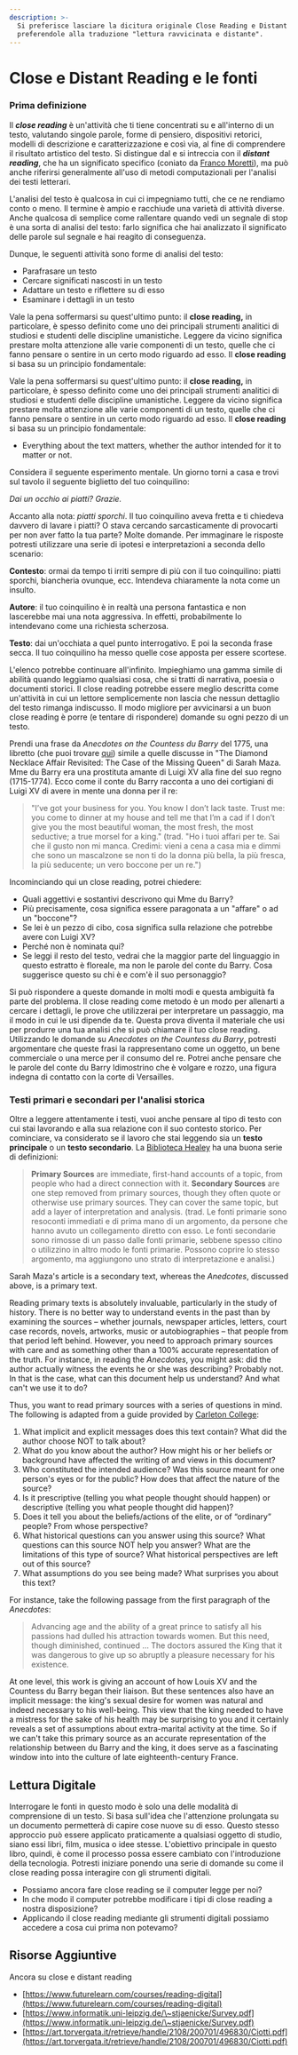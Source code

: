 ```yaml
---
description: >-
  Si preferisce lasciare la dicitura originale Close Reading e Distant Reading
  preferendole alla traduzione "lettura ravvicinata e distante".
---
```


# Close e Distant Reading e le fonti

### Prima definizione&#x20;

Il _**close reading**_ è un'attività che ti tiene concentrati su e all'interno di un testo, valutando singole parole, forme di pensiero, dispositivi retorici, modelli di descrizione e caratterizzazione e così via, al fine di comprendere il risultato artistico del testo. Si distingue dal e si intreccia con il _**distant reading**_, che ha un significato specifico (coniato da [Franco Moretti](https://it.wikipedia.org/wiki/Franco\_Moretti)), ma può anche riferirsi generalmente all'uso di metodi computazionali per l'analisi dei testi letterari.

L'analisi del testo è qualcosa in cui ci impegniamo tutti, che ce ne rendiamo conto o meno. Il termine è ampio e racchiude una varietà di attività diverse. Anche qualcosa di semplice come rallentare quando vedi un segnale di stop è una sorta di analisi del testo: farlo significa che hai analizzato il significato delle parole sul segnale e hai reagito di conseguenza.

Dunque, le seguenti attività sono forme di analisi del testo:

* Parafrasare un testo
* Cercare significati nascosti in un testo
* Adattare un testo e riflettere su di esso&#x20;
* Esaminare i dettagli in un testo

Vale la pena soffermarsi su quest'ultimo punto: il **close reading,** in particolare, è spesso definito come uno dei principali strumenti analitici di studiosi e studenti delle discipline umanistiche. Leggere da vicino significa prestare molta attenzione alle varie componenti di un testo, quelle che ci fanno pensare o sentire in un certo modo riguardo ad esso. Il **close reading** si basa su un principio fondamentale:

Vale la pena soffermarsi su quest'ultimo punto: il **close reading,** in particolare, è spesso definito come uno dei principali strumenti analitici di studiosi e studenti delle discipline umanistiche. Leggere da vicino significa prestare molta attenzione alle varie componenti di un testo, quelle che ci fanno pensare o sentire in un certo modo riguardo ad esso. Il **close reading** si basa su un principio fondamentale:

* Everything about the text matters, whether the author intended for it to matter or not.

Considera il seguente esperimento mentale. Un giorno torni a casa e trovi sul tavolo il seguente biglietto del tuo coinquilino:

_Dai un occhio ai piatti? Grazie._

Accanto alla nota: _piatti sporchi_. Il tuo coinquilino aveva fretta e ti chiedeva davvero di lavare i piatti? O stava cercando sarcasticamente di provocarti per non aver fatto la tua parte? Molte domande. Per immaginare le risposte  potresti utilizzare una serie di ipotesi e interpretazioni a seconda dello scenario:

**Contesto**: ormai da tempo ti irriti sempre di più con il tuo coinquilino: piatti sporchi, biancheria ovunque, ecc.  Intendeva chiaramente la nota come un insulto.

**Autore**:  il tuo coinquilino è in realtà una persona fantastica e non lascerebbe mai una nota aggressiva. In effetti, probabilmente lo intendevano come una richiesta scherzosa.

**Testo**: dai un'occhiata a quel punto interrogativo. E poi la seconda frase secca. Il tuo coinquilino ha messo quelle cose apposta per essere scortese.

L'elenco potrebbe continuare all'infinito. Impieghiamo una gamma simile di abilità quando leggiamo qualsiasi cosa, che si tratti di narrativa, poesia o documenti storici. Il close reading potrebbe essere meglio descritta come un'attività in cui un lettore semplicemente non lascia che nessun dettaglio del testo rimanga indiscusso. Il modo migliore per avvicinarsi a un buon close reading è porre (e tentare di rispondere) domande su ogni pezzo di un testo.

Prendi una frase da _Anecdotes on the Countess du Barry_ del 1775, una libretto (che puoi trovare [qui](https://revolution.chnm.org/d/261/)) simile a quelle discusse in "The Diamond Necklace Affair Revisited: The Case of the Missing Queen" di Sarah Maza. Mme du Barry era una prostituta amante di Luigi XV alla fine del suo regno (1715-1774). Ecco come il conte du Barry racconta a uno dei cortigiani di Luigi XV di avere in mente una donna per il re:

> "I’ve got your business for you. You know I don’t lack taste. Trust me: you come to dinner at my house and tell me that I’m a cad if I don’t give you the most beautiful woman, the most fresh, the most seductive; a true morsel for a king." (trad. "Ho i tuoi affari per te. Sai che il gusto non mi manca. Credimi: vieni a cena a casa mia e dimmi che sono un mascalzone se non ti do la donna più bella, la più fresca, la più seducente; un vero boccone per un re.")&#x20;
>
>

Incominciando qui un close reading, potrei chiedere:

* Quali aggettivi e sostantivi descrivono qui Mme du Barry?
* Più precisamente, cosa significa essere paragonata a un "affare" o ad un "boccone"?&#x20;
* Se lei è un pezzo di cibo, cosa significa sulla relazione che potrebbe avere con Luigi XV?&#x20;
* Perché non è nominata qui?
* Se leggi il resto del testo, vedrai che la maggior parte del linguaggio in questo estratto è floreale, ma non le parole del conte du Barry. Cosa suggerisce questo su chi è e com'è il suo personaggio?

Si può  rispondere a queste domande in molti modi e questa ambiguità fa parte del problema. Il close reading come metodo è un modo per allenarti a cercare i dettagli, le prove che utilizzerai per interpretare un passaggio, ma il modo in cui le usi dipende da te. Questa prova diventa il materiale che usi per produrre una tua analisi che si può chiamare il tuo close reading. Utilizzando le domande su _Anecdotes on the Countess du Barry_, potresti argomentare che queste frasi la rappresentano come un oggetto, un bene commerciale o una merce per il consumo del re. Potrei anche pensare che le parole del conte du Barry ldimostrino che è volgare e rozzo, una figura indegna di contatto con la corte di Versailles.

### **Testi primari e secondari per l'analisi storica**

Oltre a leggere attentamente i testi, vuoi anche pensare al tipo di testo con cui stai lavorando e alla sua relazione con il suo contesto storico. Per cominciare, va considerato se il lavoro che stai leggendo sia un **testo principale** o un **testo secondario**. La [Biblioteca Healey](https://umb.libguides.com/c.php?g=351019\&p=2367357) ha una buona serie di definizioni:

> **Primary Sources** are immediate, first-hand accounts of a topic, from people who had a direct connection with it. **Secondary Sources** are one step removed from primary sources, though they often quote or otherwise use primary sources. They can cover the same topic, but add a layer of interpretation and analysis. (trad. Le fonti primarie sono resoconti immediati e di prima mano di un argomento, da persone che hanno avuto un collegamento diretto con esso. Le fonti secondarie sono rimosse di un passo dalle fonti primarie, sebbene spesso citino o utilizzino in altro modo le fonti primarie. Possono coprire lo stesso argomento, ma aggiungono uno strato di interpretazione e analisi.)

Sarah Maza's article is a secondary text, whereas the _Anedcotes_, discussed above, is a primary text.

Reading primary texts is absolutely invaluable, particularly in the study of history. There is no better way to understand events in the past than by examining the sources – whether journals, newspaper articles, letters, court case records, novels, artworks, music or autobiographies – that people from that period left behind. However, you need to approach primary sources with care and as something other than a 100% accurate representation of the truth. For instance, in reading the _Anecdotes_, you might ask: did the author actually witness the events he or she was describing? Probably not. In that is the case, what can this document help us understand? And what can't we use it to do?

Thus, you want to read primary sources with a series of questions in mind. The following is adapted from a guide provided by [Carleton College](http://apps.carleton.edu/curricular/history/study/):

1. What implicit and explicit messages does this text contain? What did the author choose NOT to talk about?
2. What do you know about the author? How might his or her beliefs or background have affected the writing of and views in this document?
3. Who constituted the intended audience? Was this source meant for one person's eyes or for the public? How does that affect the nature of the source?
4. Is it prescriptive (telling you what people thought should happen) or descriptive (telling you what people thought did happen)?
5. Does it tell you about the beliefs/actions of the elite, or of “ordinary” people? From whose perspective?
6. What historical questions can you answer using this source? What questions can this source NOT help you answer? What are the limitations of this type of source? What historical perspectives are left out of this source?
7. What assumptions do you see being made? What surprises you about this text?

For instance, take the following passage from the first paragraph of the _Anecdotes_:

> Advancing age and the ability of a great prince to satisfy all his passions had dulled his attraction towards women. But this need, though diminished, continued ... The doctors assured the King that it was dangerous to give up so abruptly a pleasure necessary for his existence.

At one level, this work is giving an account of how Louis XV and the Countess du Barry began their liaison. But these sentences also have an implicit message: the king's sexual desire for women was natural and indeed necessary to his well-being. This view that the king needed to have a mistress for the sake of his health may be surprising to you and it certainly reveals a set of assumptions about extra-marital activity at the time. So if we can't take this primary source as an accurate representation of the relationship between du Barry and the king, it does serve as a fascinating window into into the culture of late eighteenth-century France.

## Lettura Digitale

Interrogare le fonti in questo modo è solo una delle modalità di comprensione di un testo. Si basa sull'idea che l'attenzione prolungata su un documento permetterà di capire cose nuove su di esso. Questo stesso approccio può essere applicato praticamente a qualsiasi oggetto di studio, siano essi libri, film, musica o idee stesse. L'obiettivo principale in questo libro, quindi, è come il processo possa essere cambiato con l'introduzione della tecnologia. Potresti iniziare ponendo una serie di domande su come il close reading possa interagire con gli strumenti digitali.

* Possiamo ancora fare close reading se il computer legge per noi?
* In che modo il computer potrebbe modificare i tipi di close reading a nostra disposizione?&#x20;
* Applicando il close reading mediante gli strumenti digitali possiamo accedere a cosa cui prima non potevamo?

## Risorse Aggiuntive

Ancora su close e distant reading&#x20;

* [https://www.futurelearn.com/courses/reading-digital](https://www.futurelearn.com/courses/reading-digital)
* [https://www.informatik.uni-leipzig.de/\~stjaenicke/Survey.pdf](https://www.informatik.uni-leipzig.de/\~stjaenicke/Survey.pdf)
* [https://art.torvergata.it/retrieve/handle/2108/200701/496830/Ciotti.pdf](https://art.torvergata.it/retrieve/handle/2108/200701/496830/Ciotti.pdf)


